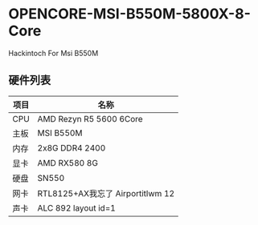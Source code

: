 # OPENCORE-MSI-B550M-5800X-8-Core
Hackintoch For Msi B550M

## 硬件列表

|项目|名称
|-|-
|CPU|AMD Rezyn R5 5600 6Core
|主板|MSI B550M
|内存|2x8G DDR4 2400
|显卡|AMD RX580 8G
|硬盘|SN550
|网卡|RTL8125+AX我忘了 Airportitlwm 12
|声卡|ALC 892 layout id=1
